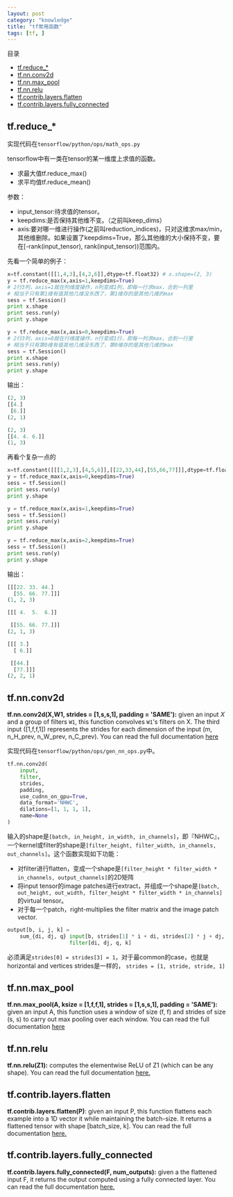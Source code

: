 ```yaml
---
layout: post
category: "knowledge"
title: "tf常用函数"
tags: [tf, ]
---
```


目录

<!-- TOC -->

- [tf.reduce_*](#tfreduce_)
- [tf.nn.conv2d](#tfnnconv2d)
- [tf.nn.max_pool](#tfnnmax_pool)
- [tf.nn.relu](#tfnnrelu)
- [tf.contrib.layers.flatten](#tfcontriblayersflatten)
- [tf.contrib.layers.fully_connected](#tfcontriblayersfully_connected)

<!-- /TOC -->

## tf.reduce_*

实现代码在```tensorflow/python/ops/math_ops.py```

tensorflow中有一类在tensor的某一维度上求值的函数。

+ 求最大值tf.reduce_max()
+ 求平均值tf.reduce_mean()

参数：
+ input_tensor:待求值的tensor。
+ keepdims:是否保持其他维不变。（之前叫keep_dims）
+ axis:要对哪一维进行操作(之前叫reduction_indices)，只对这维求max/min，其他维删除。如果设置了keepdims=True，那么其他维的大小保持不变，要在[-rank(input_tensor), rank(input_tensor))范围内。

先看一个简单的例子：

```python
x=tf.constant([[1,4,3],[4,2,6]],dtype=tf.float32) # x.shape=(2, 3)
y = tf.reduce_max(x,axis=1,keepdims=True) 
# 2行3列，axis=1就在列维度操作，n列变成1列，即每一行求max，合到一列里
# 相当于只有第1维有值其他几维没东西了，第1维存的是其他几维的max
sess = tf.Session()
print x.shape
print sess.run(y)
print y.shape

y = tf.reduce_max(x,axis=0,keepdims=True) 
# 2行3列，axis=0就在行维度操作，n行变成1行，即每一列求max，合到一行里
# 相当于只有第0维有值其他几维没东西了，第0维存的是其他几维的max
sess = tf.Session()
print x.shape
print sess.run(y)
print y.shape
```

输出：

```python
(2, 3)
[[4.]
 [6.]]
(2, 1)

(2, 3)
[[4. 4. 6.]]
(1, 3)
```

再看个复杂一点的

```python
x=tf.constant([[[1,2,3],[4,5,6]],[[22,33,44],[55,66,77]]],dtype=tf.float32) # x.shape=(2, 2, 3)
y = tf.reduce_max(x,axis=0,keepdims=True)
sess = tf.Session()
print sess.run(y) 
print y.shape

y = tf.reduce_max(x,axis=1,keepdims=True)
sess = tf.Session()
print sess.run(y)
print y.shape

y = tf.reduce_max(x,axis=2,keepdims=True)
sess = tf.Session()
print sess.run(y)
print y.shape
```

输出：

```python
[[[22. 33. 44.]
  [55. 66. 77.]]]
(1, 2, 3)

[[[ 4.  5.  6.]]

 [[55. 66. 77.]]]
(2, 1, 3)

[[[ 3.]
  [ 6.]]

 [[44.]
  [77.]]]
(2, 2, 1)
```

## tf.nn.conv2d

**tf.nn.conv2d(X,W1, strides = [1,s,s,1], padding = 'SAME'):** given an input $X$ and a group of filters ```W1```, this function convolves ```W1```'s filters on X. The third input ([1,f,f,1]) represents the strides for each dimension of the input (m, n_H_prev, n_W_prev, n_C_prev). You can read the full documentation [here](https://www.tensorflow.org/api_docs/python/tf/nn/conv2d)

实现代码在```tensorflow/python/ops/gen_nn_ops.py```中。

```python
tf.nn.conv2d(
    input,
    filter,
    strides,
    padding,
    use_cudnn_on_gpu=True,
    data_format='NHWC',
    dilations=[1, 1, 1, 1],
    name=None
)
```

输入的shape是```[batch, in_height, in_width, in_channels]```，即『NHWC』，一个kernel或filter的shape是```[filter_height, filter_width, in_channels, out_channels]```。这个函数实现如下功能：

+ 对filter进行flatten，变成一个shape是```[filter_height * filter_width * in_channels, output_channels]```的2D矩阵
+ 将input tensor的image patches进行extract，并组成一个shape是```[batch, out_height, out_width, filter_height * filter_width * in_channels]```的virtual tensor。
+ 对于每一个patch，right-multiplies the filter matrix and the image patch vector.

```python
output[b, i, j, k] =
    sum_{di, dj, q} input[b, strides[1] * i + di, strides[2] * j + dj, q] *
                    filter[di, dj, q, k]
```

必须满足```strides[0] = strides[3] = 1```，对于最common的case，也就是horizontal and vertices strides是一样的， ```strides = [1, stride, stride, 1]```

## tf.nn.max_pool

**tf.nn.max_pool(A, ksize = [1,f,f,1], strides = [1,s,s,1], padding = 'SAME'):** given an input A, this function uses a window of size (f, f) and strides of size (s, s) to carry out max pooling over each window. You can read the full documentation [here](https://www.tensorflow.org/api_docs/python/tf/nn/max_pool)

## tf.nn.relu

**tf.nn.relu(Z1):** computes the elementwise ReLU of Z1 (which can be any shape). You can read the full documentation [here.](https://www.tensorflow.org/api_docs/python/tf/nn/relu)

## tf.contrib.layers.flatten

**tf.contrib.layers.flatten(P)**: given an input P, this function flattens each example into a 1D vector it while maintaining the batch-size. It returns a flattened tensor with shape [batch_size, k]. You can read the full documentation [here.](https://www.tensorflow.org/api_docs/python/tf/contrib/layers/flatten)

## tf.contrib.layers.fully_connected

**tf.contrib.layers.fully_connected(F, num_outputs):** given a the flattened input F, it returns the output computed using a fully connected layer. You can read the full documentation [here.](https://www.tensorflow.org/api_docs/python/tf/contrib/layers/fully_connected)

